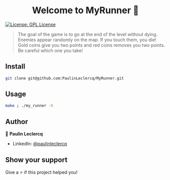 <h1 align="center">Welcome to MyRunner 👋</h1>
<p>
  <a href="#" target="_blank">
    <img alt="License: GPL License" src="https://img.shields.io/badge/License-GPL License-yellow.svg" />
  </a>
</p>

> The goal of the game is to go at the end of the level without dying.
> Enemies appear randomly on the map. If you touch them, you die!
> Gold coins give you two points and red coins removes you two points. Be careful which one you take!

## Install

```sh
git clone git@github.com:PaulinLeclercq/MyRunner.git
```

## Usage

```sh
make ; ./my_runner -h
```

## Author

👤 **Paulin Leclercq**

* LinkedIn: [@paulinleclercq](https://www.linkedin.com/in/paulinleclercq/)

## Show your support

Give a ⭐️ if this project helped you!
